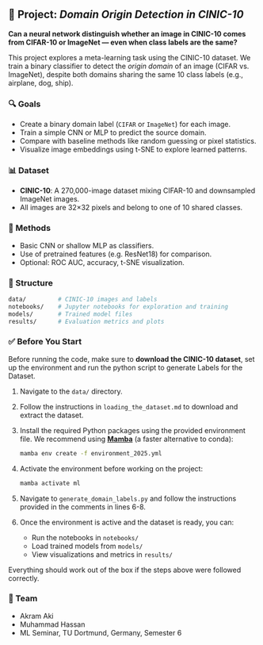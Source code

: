 ## 📘 Project: *Domain Origin Detection in CINIC-10*

**Can a neural network distinguish whether an image in CINIC-10 comes from CIFAR-10 or ImageNet — even when class labels are the same?**

This project explores a meta-learning task using the CINIC-10 dataset. We train a binary classifier to detect the *origin domain* of an image (CIFAR vs. ImageNet), despite both domains sharing the same 10 class labels (e.g., airplane, dog, ship).

### 🔍 Goals

* Create a binary domain label (`CIFAR` or `ImageNet`) for each image.
* Train a simple CNN or MLP to predict the source domain.
* Compare with baseline methods like random guessing or pixel statistics.
* Visualize image embeddings using t-SNE to explore learned patterns.

### 📊 Dataset

* **CINIC-10**: A 270,000-image dataset mixing CIFAR-10 and downsampled ImageNet images.
* All images are 32×32 pixels and belong to one of 10 shared classes.

### 🧠 Methods

* Basic CNN or shallow MLP as classifiers.
* Use of pretrained features (e.g. ResNet18) for comparison.
* Optional: ROC AUC, accuracy, t-SNE visualization.

### 📁 Structure

```bash
data/         # CINIC-10 images and labels
notebooks/    # Jupyter notebooks for exploration and training
models/       # Trained model files
results/      # Evaluation metrics and plots
```

### ✅ Before You Start

Before running the code, make sure to **download the CINIC-10 dataset**, set up the environment and run the python script to generate Labels for the Dataset.

1. Navigate to the `data/` directory.

2. Follow the instructions in `loading_the_dataset.md` to download and extract the dataset.

3. Install the required Python packages using the provided environment file.
   We recommend using **[Mamba](https://github.com/conda-forge/miniforge)** (a faster alternative to conda):

   ```bash
   mamba env create -f environment_2025.yml
   ```

4. Activate the environment before working on the project:

   ```bash
   mamba activate ml
   ```

5. Navigate to `generate_domain_labels.py` and follow the instructions provided in the comments in lines 6-8.

6. Once the environment is active and the dataset is ready, you can:

   * Run the notebooks in `notebooks/`
   * Load trained models from `models/`
   * View visualizations and metrics in `results/`

Everything should work out of the box if the steps above were followed correctly.


### 👥 Team

* Akram Aki
* Muhammad Hassan
* ML Seminar, TU Dortmund, Germany, Semester 6
